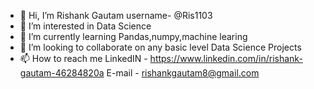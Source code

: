 - 👋 Hi, I’m Rishank Gautam username- @Ris1103
- 👀 I’m interested in Data Science
- 🌱 I’m currently learning Pandas,numpy,machine learing
- 💞️ I’m looking to collaborate on any basic level Data Science Projects
- 📫 How to reach me LinkedIN - https://www.linkedin.com/in/rishank-gautam-46284820a
E-mail - rishankgautam8@gmail.com

<!---
Ris1103/Ris1103 is a ✨ special ✨ repository because its `README.md` (this file) appears on your GitHub profile.
You can click the Preview link to take a look at your changes.
--->

